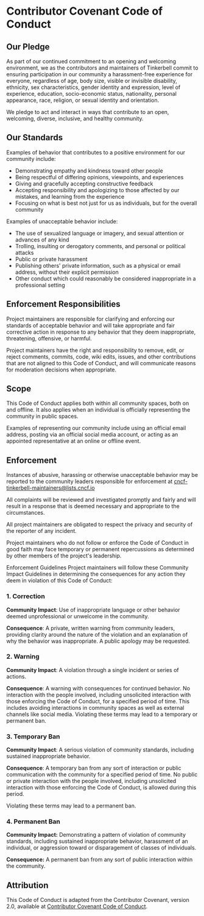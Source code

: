 # Contributor Covenant Code of Conduct

## Our Pledge

As part of our continued commitment to an opening and welcoming environment, we as the contributors and maintainers of Tinkerbell commit to ensuring participation in our community a harassment-free experience for everyone, regardless of age, body size, visible or invisible disability, ethnicity, sex characteristics, gender identity and expression, level of experience, education, socio-economic status, nationality, personal appearance, race, religion, or sexual identity and orientation.

We pledge to act and interact in ways that contribute to an open, welcoming, diverse, inclusive, and healthy community.

## Our Standards

Examples of behavior that contributes to a positive environment for our community include:

- Demonstrating empathy and kindness toward other people
- Being respectful of differing opinions, viewpoints, and experiences
- Giving and gracefully accepting constructive feedback
- Accepting responsibility and apologizing to those affected by our mistakes, and learning from the experience
- Focusing on what is best not just for us as individuals, but for the overall community

Examples of unacceptable behavior include:

- The use of sexualized language or imagery, and sexual attention or advances of any kind 
- Trolling, insulting or derogatory comments, and personal or political attacks
- Public or private harassment
- Publishing others' private information, such as a physical or email address, without their explicit permission
- Other conduct which could reasonably be considered inappropriate in a professional setting

## Enforcement Responsibilities

Project maintainers are responsible for clarifying and enforcing our standards of acceptable behavior and will take appropriate and fair corrective action in response to any behavior that they deem inappropriate, threatening, offensive, or harmful.

Project maintainers have the right and responsibility to remove, edit, or reject comments, commits, code, wiki edits, issues, and other contributions that are not aligned to this Code of Conduct, and will communicate reasons for moderation decisions when appropriate.

## Scope

This Code of Conduct applies both within all community spaces, both on and offline. It also applies when an individual is officially representing the community in public spaces.

Examples of representing our community include using an official email address, posting via an official social media account, or acting as an appointed representative at an online or offline event.

## Enforcement

Instances of abusive, harassing or otherwise unacceptable behavior may be reported to the community leaders responsible for enforcement at [cncf-tinkerbell-maintainers@lists.cncf.io](cncf-tinkerbell-maintainers@lists.cncf.io)

All complaints will be reviewed and investigated promptly and fairly and will result in a response that is deemed necessary and appropriate to the circumstances.

All project maintainers are obligated to respect the privacy and security of the reporter of any incident.

Project maintainers who do not follow or enforce the Code of Conduct in good faith may face temporary or permanent repercussions as determined by other members of the project's leadership.

Enforcement Guidelines
Project maintainers will follow these Community Impact Guidelines in determining the consequences for any action they deem in violation of this Code of Conduct:

### 1. **Correction**

**Community Impact**: Use of inappropriate language or other behavior deemed unprofessional or unwelcome in the community.

**Consequence**: A private, written warning from community leaders, providing clarity around the nature of the violation and an explanation of why the behavior was inappropriate. A public apology may be requested.

### 2. Warning

**Community Impact**: A violation through a single incident or series of actions.

**Consequence**: A warning with consequences for continued behavior. No interaction with the people involved, including unsolicited interaction with those enforcing the Code of Conduct, for a specified period of time. This includes avoiding interactions in community spaces as well as external channels like social media. Violating these terms may lead to a temporary or permanent ban.

### 3. Temporary Ban

**Community Impact**: A serious violation of community standards, including
sustained inappropriate behavior.

**Consequence**: A temporary ban from any sort of interaction or public communication with the community for a specified period of time. No public or private interaction with the people involved, including unsolicited interaction with those enforcing the Code of Conduct, is allowed during this period.

Violating these terms may lead to a permanent ban.

### 4. Permanent Ban

**Community Impact:** Demonstrating a pattern of violation of community standards, including sustained inappropriate behavior,  harassment of an individual, or aggression toward or disparagement of classes of individuals.

**Consequence:** A permanent ban from any sort of public interaction within the community.

## Attribution

This Code of Conduct is adapted from the Contributor Covenant, version 2.0, available at
[Contributor Covenant Code of Conduct](https://www.contributor-covenant.org/version/2/0/code_of_conduct.html).
